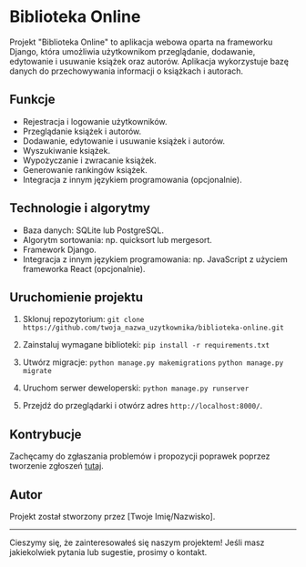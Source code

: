 # Biblioteka Online

Projekt "Biblioteka Online" to aplikacja webowa oparta na frameworku Django, która umożliwia użytkownikom przeglądanie, dodawanie, edytowanie i usuwanie książek oraz autorów. Aplikacja wykorzystuje bazę danych do przechowywania informacji o książkach i autorach.

## Funkcje

- Rejestracja i logowanie użytkowników.
- Przeglądanie książek i autorów.
- Dodawanie, edytowanie i usuwanie książek i autorów.
- Wyszukiwanie książek.
- Wypożyczanie i zwracanie książek.
- Generowanie rankingów książek.
- Integracja z innym językiem programowania (opcjonalnie).

## Technologie i algorytmy

- Baza danych: SQLite lub PostgreSQL.
- Algorytm sortowania: np. quicksort lub mergesort.
- Framework Django.
- Integracja z innym językiem programowania: np. JavaScript z użyciem frameworka React (opcjonalnie).

## Uruchomienie projektu

1. Sklonuj repozytorium: `git clone https://github.com/twoja_nazwa_uzytkownika/biblioteka-online.git`

2. Zainstaluj wymagane biblioteki: `pip install -r requirements.txt`

3. Utwórz migracje: 
`python manage.py makemigrations`
`python manage.py migrate`

4. Uruchom serwer deweloperski: `python manage.py runserver`


5. Przejdź do przeglądarki i otwórz adres `http://localhost:8000/`.

## Kontrybucje

Zachęcamy do zgłaszania problemów i propozycji poprawek poprzez tworzenie zgłoszeń [tutaj](https://github.com/twoja_nazwa_uzytkownika/biblioteka-online/issues). 

## Autor

Projekt został stworzony przez [Twoje Imię/Nazwisko].

---

Cieszymy się, że zainteresowałeś się naszym projektem! Jeśli masz jakiekolwiek pytania lub sugestie, prosimy o kontakt.




